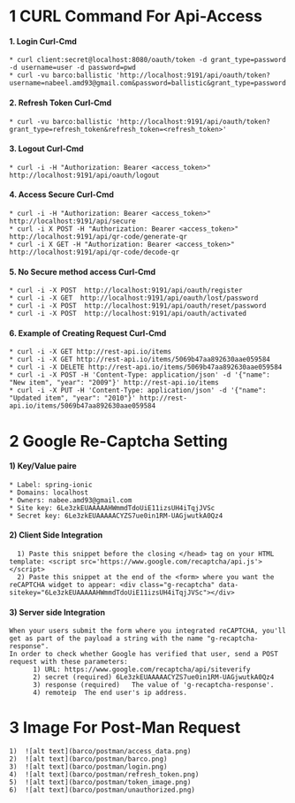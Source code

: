 # 1 CURL Command For Api-Access
#### 1. Login Curl-Cmd
	* curl client:secret@localhost:8080/oauth/token -d grant_type=password -d username=user -d password=pwd
	* curl -vu barco:ballistic 'http://localhost:9191/api/oauth/token?username=nabeel.amd93@gmail.com&password=ballistic&grant_type=password'
#### 2. Refresh Token Curl-Cmd
	* curl -vu barco:ballistic 'http://localhost:9191/api/oauth/token?grant_type=refresh_token&refresh_token=<refresh_token>'
#### 3. Logout Curl-Cmd
    * curl -i -H "Authorization: Bearer <access_token>" http://localhost:9191/api/oauth/logout
#### 4. Access Secure Curl-Cmd
	* curl -i -H "Authorization: Bearer <access_token>" http://localhost:9191/api/secure
	* curl -i X POST -H "Authorization: Bearer <access_token>" http://localhost:9191/api/qr-code/generate-qr
	* curl -i X GET -H "Authorization: Bearer <access_token>" http://localhost:9191/api/qr-code/decode-qr
#### 5. No Secure method access Curl-Cmd
	* curl -i -X POST  http://localhost:9191/api/oauth/register
	* curl -i -X GET  http://localhost:9191/api/oauth/lost/password
	* curl -i -X POST  http://localhost:9191/api/oauth/reset/password
	* curl -i -X POST  http://localhost:9191/api/oauth/activated
#### 6. Example of Creating Request Curl-Cmd
	* curl -i -X GET http://rest-api.io/items
	* curl -i -X GET http://rest-api.io/items/5069b47aa892630aae059584
	* curl -i -X DELETE http://rest-api.io/items/5069b47aa892630aae059584
	* curl -i -X POST -H 'Content-Type: application/json' -d '{"name": "New item", "year": "2009"}' http://rest-api.io/items
	* curl -i -X PUT -H 'Content-Type: application/json' -d '{"name": "Updated item", "year": "2010"}' http://rest-api.io/items/5069b47aa892630aae059584

# 2 Google Re-Captcha Setting
   #### 1) Key/Value paire
	* Label: spring-ionic
	* Domains: localhost
	* Owners: nabee.amd93@gmail.com
	* Site key: 6Le3zkEUAAAAAHWmmdTdoUiE11izsUH4iTqjJVSc
	* Secret key: 6Le3zkEUAAAAACYZS7ue0in1RM-UAGjwutkA0Qz4
   #### 2) Client Side Integration
      1) Paste this snippet before the closing </head> tag on your HTML template: <script src='https://www.google.com/recaptcha/api.js'></script>
	  2) Paste this snippet at the end of the <form> where you want the reCAPTCHA widget to appear: <div class="g-recaptcha" data-sitekey="6Le3zkEUAAAAAHWmmdTdoUiE11izsUH4iTqjJVSc"></div>
   #### 3) Server side Integration
   ```
   When your users submit the form where you integrated reCAPTCHA, you'll get as part of the payload a string with the name "g-recaptcha-response".
   In order to check whether Google has verified that user, send a POST request with these parameters:
		 1) URL: https://www.google.com/recaptcha/api/siteverify
		 2) secret (required) 6Le3zkEUAAAAACYZS7ue0in1RM-UAGjwutkA0Qz4
		 3) response (required)   The value of 'g-recaptcha-response'.
		 4) remoteip  The end user's ip address.
   ```
# 3 Image For Post-Man Request
    1)  ![alt text](barco/postman/access_data.png)
    2)  ![alt text](barco/postman/barco.png)
    3)  ![alt text](barco/postman/login.png)
    4)  ![alt text](barco/postman/refresh_token.png)
    5)  ![alt text](barco/postman/token_image.png)
    6)  ![alt text](barco/postman/unauthorized.png)
